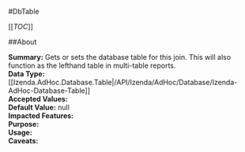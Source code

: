#DbTable

[[_TOC_]]

##About

**Summary:**  Gets or sets the database table for this join. This will also function as the lefthand table in multi-table reports.   
**Data Type:** [[Izenda.AdHoc.Database.Table|/API/Izenda/AdHoc/Database/Izenda-AdHoc-Database-Table]]  
**Accepted Values:**   
**Default Value:** null  
**Impacted Features:**   
**Purpose:**   
**Usage:**   
**Caveats:**   

